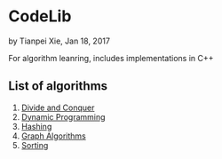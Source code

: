 # CodeLib
   
   by Tianpei Xie, Jan 18, 2017 

   For algorithm leanring, includes implementations in C++

## List of algorithms
 1. [Divide and Conquer](https://github.com/TianpeiLuke/CodeLib/tree/master/src/divide_conquer)
 2. [Dynamic Programming](https://github.com/TianpeiLuke/CodeLib/tree/master/src/dynamic_programming)
 3. [Hashing](https://github.com/TianpeiLuke/CodeLib/tree/master/src/hashing)
 4. [Graph Algorithms](https://github.com/TianpeiLuke/CodeLib/tree/master/src/graph_algo)
 5. [Sorting](https://github.com/TianpeiLuke/CodeLib/tree/master/src/sorting)
  
  

